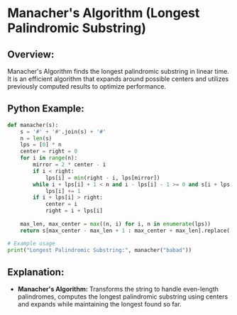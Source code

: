 # **Manacher's Algorithm (Longest Palindromic Substring)**

## **Overview:**

Manacher's Algorithm finds the longest palindromic substring in linear time. It is an efficient algorithm that expands around possible centers and utilizes previously computed results to optimize performance.

## **Python Example:**

```python
def manacher(s):
    s = '#' + '#'.join(s) + '#'
    n = len(s)
    lps = [0] * n
    center = right = 0
    for i in range(n):
        mirror = 2 * center - i
        if i < right:
            lps[i] = min(right - i, lps[mirror])
        while i + lps[i] + 1 < n and i - lps[i] - 1 >= 0 and s[i + lps[i] + 1] == s[i - lps[i] - 1]:
            lps[i] += 1
        if i + lps[i] > right:
            center = i
            right = i + lps[i]
    
    max_len, max_center = max((n, i) for i, n in enumerate(lps))
    return s[max_center - max_len + 1 : max_center + max_len].replace('#', '')

# Example usage
print("Longest Palindromic Substring:", manacher("babad"))
```

## **Explanation:**
- **Manacher's Algorithm:** Transforms the string to handle even-length palindromes, computes the longest palindromic substring using centers and expands while maintaining the longest found so far.

